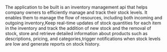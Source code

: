 
   The application to be built is an inventory management api that helps company owners to efficiently manage and track their stock levels. It enables them to  manage the flow of resources, including both incoming and outgoing inventory,Keep real-time updates of stock quantities for each item in the inventory and track the addition of new stock and the removal of stock, store and retrieve detailed information about products such as descriptions, pricing, and categories,trigger notifications when stock levels are low and generate reports on stock history.
